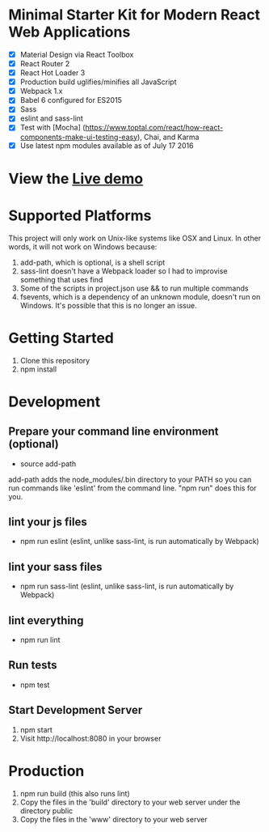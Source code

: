 # Minimal Starter Kit for Modern React Web Applications

- [x] Material Design via React Toolbox
- [x] React Router 2
- [x] React Hot Loader 3
- [x] Production build uglifies/minifies all JavaScript
- [x] Webpack 1.x
- [x] Babel 6 configured for ES2015
- [x] Sass
- [x] eslint and sass-lint
- [x] Test with [Mocha] (https://www.toptal.com/react/how-react-components-make-ui-testing-easy), Chai, and Karma
- [x] Use latest npm modules available as of July 17 2016

# View the [Live demo](https://dev-guy.github.io/react-toolbox-reactrouter-mocha-boilerplate)

# Supported Platforms

This project will only work on Unix-like systems like OSX and Linux. In other words, it will not work on Windows because:

1. add-path, which is optional, is a shell script
2. sass-lint doesn't have a Webpack loader so I had to improvise something that uses find
3. Some of the scripts in project.json use && to run multiple commands
4. fsevents, which is a dependency of an unknown module, doesn't run on Windows. It's possible that this is no longer an issue.

# Getting Started
1. Clone this repository
2. npm install

# Development

## Prepare your command line environment (optional)
* source add-path

add-path adds the node_modules/.bin directory to your PATH so you can run commands like 'eslint' from the command line. "npm run" does this for you.

## lint your js files
* npm run eslint (eslint, unlike sass-lint, is run automatically by Webpack)

## lint your sass files
* npm run sass-lint (eslint, unlike sass-lint, is run automatically by Webpack)

## lint everything
* npm run lint

## Run tests
* npm test

## Start Development Server
1. npm start
2. Visit http://localhost:8080 in your browser

# Production

1. npm run build (this also runs lint)
2. Copy the files in the 'build' directory to your web server under the directory public
3. Copy the files in the 'www' directory to your web server

